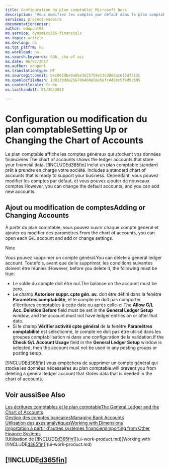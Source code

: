 ```yaml
---
title: Configuration du plan comptable| Microsoft Docs
description: "Vous modifiez les comptes par défaut dans le plan comptable, et vous pouvez ajouter de nouveaux comptes."
services: project-madeira
documentationcenter: 
author: edupont04
ms.service: dynamics365-financials
ms.topic: article
ms.devlang: na
ms.tgt_pltfrm: na
ms.workload: na
ms.search.keywords: COA, cha of acc
ms.date: 06/02/2017
ms.author: edupont
ms.translationtype: HT
ms.sourcegitcommit: bec0619be0a65e3625759e13d2866ac615d7513c
ms.openlocfilehash: 1d0130dde256706460e58e5efc445bc5f4d5c595
ms.contentlocale: fr-be
ms.lasthandoff: 01/30/2018

---
```

# <a name="setting-up-or-changing-the-chart-of-accounts"></a><span data-ttu-id="3d1dd-103">Configuration ou modification du plan comptable</span><span class="sxs-lookup"><span data-stu-id="3d1dd-103">Setting Up or Changing the Chart of Accounts</span></span>
<span data-ttu-id="3d1dd-104">Le plan comptable affiche les comptes généraux qui stockent vos données financières.</span><span class="sxs-lookup"><span data-stu-id="3d1dd-104">The chart of accounts shows the ledger accounts that store your financial data.</span></span> [!INCLUDE[d365fin](includes/d365fin_md.md)]<span data-ttu-id="3d1dd-105"> inclut un plan comptable standard prêt à prendre en charge votre société.</span><span class="sxs-lookup"><span data-stu-id="3d1dd-105"> includes a standard chart of accounts that is ready to support your business.</span></span>
<span data-ttu-id="3d1dd-106">Cependant, vous pouvez modifier les comptes par défaut, et vous pouvez ajouter de nouveaux comptes.</span><span class="sxs-lookup"><span data-stu-id="3d1dd-106">However, you can change the default accounts, and you can add new accounts.</span></span>  

## <a name="adding-or-changing-accounts"></a><span data-ttu-id="3d1dd-107">Ajout ou modification de comptes</span><span class="sxs-lookup"><span data-stu-id="3d1dd-107">Adding or Changing Accounts</span></span>
<span data-ttu-id="3d1dd-108">À partir du plan comptable, vous pouvez ouvrir chaque compte général et ajouter ou modifier des paramètres.</span><span class="sxs-lookup"><span data-stu-id="3d1dd-108">From the chart of accounts, you can open each G/L account and add or change settings.</span></span>

> [!NOTE]  
>   <span data-ttu-id="3d1dd-109">Vous pouvez supprimer un compte général.</span><span class="sxs-lookup"><span data-stu-id="3d1dd-109">You can delete a general ledger account.</span></span> <span data-ttu-id="3d1dd-110">Toutefois, avant que de le supprimer, les conditions suivantes doivent être réunies :</span><span class="sxs-lookup"><span data-stu-id="3d1dd-110">However, before you delete it, the following must be true:</span></span>  

* <span data-ttu-id="3d1dd-111">Le solde du compte doit être nul.</span><span class="sxs-lookup"><span data-stu-id="3d1dd-111">The balance on the account must be zero.</span></span>  
* <span data-ttu-id="3d1dd-112">Le champ **Autoriser suppr. cpte gén. av.** doit être défini dans la fenêtre **Paramètres comptabilité**, et le compte ne doit pas comporter d'écritures comptables à cette date ou après celle-ci.</span><span class="sxs-lookup"><span data-stu-id="3d1dd-112">The **Allow G/L Acc. Deletion Before** field must be set in the **General Ledger Setup** window, and the account must not have ledger entries on or after that date.</span></span>  
* <span data-ttu-id="3d1dd-113">Si le champ **Vérifier activité cpte général** de la fenêtre **Paramètres comptabilité** est sélectionné, le compte ne doit pas être utilisé dans les groupes comptabilisation ni dans une configuration de la validation.</span><span class="sxs-lookup"><span data-stu-id="3d1dd-113">If the **Check G/L Account Usage** field in the **General Ledger Setup** window is selected, then the account must not be used in any posting groups or posting setup.</span></span>  

[!INCLUDE[d365fin](includes/d365fin_md.md)] <span data-ttu-id="3d1dd-114">vous empêchera de supprimer un compte général qui stocke les données nécessaires au plan comptable.</span><span class="sxs-lookup"><span data-stu-id="3d1dd-114">will prevent you from deleting a general ledger account that stores data that is needed in the chart of accounts.</span></span>  

## <a name="see-also"></a><span data-ttu-id="3d1dd-115">Voir aussi</span><span class="sxs-lookup"><span data-stu-id="3d1dd-115">See Also</span></span>
[<span data-ttu-id="3d1dd-116">Les écritures comptables et le plan comptable</span><span class="sxs-lookup"><span data-stu-id="3d1dd-116">The General Ledger and the Chart of Accounts</span></span>](finance-general-ledger.md)  
[<span data-ttu-id="3d1dd-117">Gestion des comptes bancaires</span><span class="sxs-lookup"><span data-stu-id="3d1dd-117">Managing Bank Accounts</span></span>](bank-manage-bank-accounts.md)  
[<span data-ttu-id="3d1dd-118">Utilisation des axes analytiques</span><span class="sxs-lookup"><span data-stu-id="3d1dd-118">Working with Dimensions</span></span>](finance-dimensions.md)  
[<span data-ttu-id="3d1dd-119">Importation à partir d'autres systèmes financiers</span><span class="sxs-lookup"><span data-stu-id="3d1dd-119">Importing from Other Finance Systems</span></span>](upload-data.md)  
<span data-ttu-id="3d1dd-120">[Utilisation de [!INCLUDE[d365fin](includes/d365fin_md.md)]](ui-work-product.md)</span><span class="sxs-lookup"><span data-stu-id="3d1dd-120">[Working with [!INCLUDE[d365fin](includes/d365fin_md.md)]](ui-work-product.md)</span></span>  

## [!INCLUDE[d365fin](includes/free_trial_md.md)]

